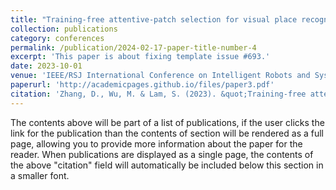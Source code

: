 ```yaml
---
title: "Training-free attentive-patch selection for visual place recognition"
collection: publications
category: conferences
permalink: /publication/2024-02-17-paper-title-number-4
excerpt: 'This paper is about fixing template issue #693.'
date: 2023-10-01
venue: 'IEEE/RSJ International Conference on Intelligent Robots and Systems (IROS)'
paperurl: 'http://academicpages.github.io/files/paper3.pdf'
citation: 'Zhang, D., Wu, M. & Lam, S. (2023). &quot;Training-free attentive-patch selection for visual place recognition.&quot; <i>2023 IEEE/RSJ International Conference on Intelligent Robots and Systems (IROS)</i>. 1(3).'
---
```


The contents above will be part of a list of publications, if the user clicks the link for the publication than the contents of section will be rendered as a full page, allowing you to provide more information about the paper for the reader. When publications are displayed as a single page, the contents of the above "citation" field will automatically be included below this section in a smaller font.
